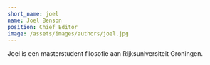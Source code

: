 ```yaml
---
short_name: joel
name: Joel Benson
position: Chief Editor
image: /assets/images/authors/joel.jpg
---
```

Joel is een masterstudent filosofie aan Rijksuniversiteit Groningen.
